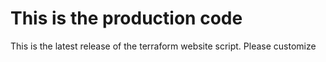 # This is the production code

This is the latest release of the terraform website script. Please customize 
